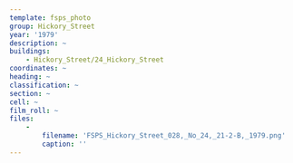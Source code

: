 ```yaml
---
template: fsps_photo
group: Hickory_Street
year: '1979'
description: ~
buildings:
    - Hickory_Street/24_Hickory_Street
coordinates: ~
heading: ~
classification: ~
section: ~
cell: ~
film_roll: ~
files:
    -
        filename: 'FSPS_Hickory_Street_028,_No_24,_21-2-B,_1979.png'
        caption: ''
---
```

